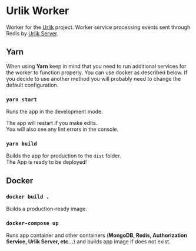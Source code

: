 # Urlik Worker

Worker for the [Urlik](https://github.com//urlik) project.
Worker service processing events sent through Redis by [Urlik Server](/apps/server).

## Yarn

When using **Yarn** keep in mind that you need to run additional services for the worker to function properly. You can use docker as described below. If you decide to use another method you will probably need to change the default configuration.

### `yarn start`

Runs the app in the development mode.

The app will restart if you make edits.<br />
You will also see any lint errors in the console.

### `yarn build`

Builds the app for production to the `dist` folder.<br />
The App is ready to be deployed!

## Docker

### `docker build .`

Builds a production-ready image.

### `docker-compose up`

Runs app container and other containers (**MongoDB, Redis, Authorization Service, Urlik Server, etc...**) and builds app image if does not exist.
